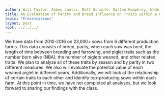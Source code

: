 ```yaml
---
author: Will Taylor, Abbey Jantzi, Matt Schulte, Dalton Humphrey, Wade Wuebker
title: An Evaluation of Parity and Breed Influence on Traits within a Commercial Swine System
topic: "Presentations"
layout: post
root: ../../../
---
```


We have data from 2010-2016 on 23,000+ sows from 6 different production farms. This data consists of breed, parity, when each sow was bred, the length of time between breeding and farrowing, and piglet traits such as the number born alive (NBA), the number of piglets weaned, and other related traits. We plan to analyze all of these traits by season and by parity in two different measures. We also will evaluate the potential value of each weaned piglet in different years. Additionally, we will look at the relationship of certain traits to each other and identify top-producing sows within each farm. At this point in time, we have not completed all analyses, but we look forward to sharing our findings with the class.
